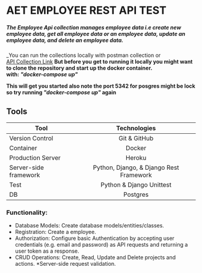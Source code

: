 # AET EMPLOYEE REST API TEST
##### The Employee Api collection manages employee data i.e create new employee data, get all employee data or an employee data, update an employee data, and delete an employee data.

_You can run the collections locally with postman collection or \
[API Collection Link](https://documenter.getpostman.com/view/6979287/TzRLmqhQ)
**But before you get to running it locally you might want to clone the repository and start up the docker container. \
with: _"docker-compose up"_**

**This will get you started also note the port 5342 for posgres might be lock so try running _"docker-compose up"_ again**


## Tools 

| Tool  | Technologies |
| ------------- |:-------------:|
| Version Control     | Git & GitHub     |
| Container     | Docker     |
| Production Server      | Heroku      |
| Server-side framework       | Python, Django, & Django Rest Framework     |
| Test       | Python & Django Unittest     |
| DB       | Postgres     |

### Functionality:  
* Database Models: Create database models/entities/classes. 
* Registration: Create a employee.  
* Authorization: Configure basic Authentication by accepting user credentials (e.g.  email and password) as API requests and returning a user token as a response. 
* CRUD Operations: Create, Read, Update and Delete projects and actions.
*Server-side request validation.